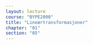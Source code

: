 ```yaml
---
layout: lecture
course: "BYPE2000"
title: "Lineærtransformasjoner"
chapter: "01"
section: "05"
---
```

